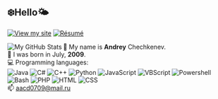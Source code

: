 ## ❄️Hello🌤️
[![View my site](https://i.ibb.co/3zCs0Rg/button-viewsite.png)](http://darkcat09.github.io/)
[![Résumé](https://i.ibb.co/qjSxDSs/button2.png)](https://resume.github.io/?DarkCat09)

<!--
![My GitHub Stats](https://github-readme-stats.vercel.app/api?username=DarkCat09&show_icons=true&hide=contribs&title_color=4576c4&icon_color=4e9c7c&border_radius=10)  
![My top languages](https://github-readme-stats.vercel.app/api/top-langs/?username=DarkCat09&langs_count=6&hide=css,smarty&layout=compact&title_color=4576c4&icon_color=4e9c7c&border_radius=10)
-->
<img align="left" alt="My GitHub Stats" src="https://github-readme-stats.vercel.app/api?username=DarkCat09&show_icons=true&hide=contribs&theme=vue-dark&border_radius=10" />

🔹 My name is **Andrey** Chechkenev.  
🔸 I was born in July, **2009**.  
💻 Programming languages:<br />
<img src="https://i.ibb.co/km1sN5Y/java.png" alt="Java" title="Java" />
<img src="https://i.ibb.co/5hLz74k/cs.png" alt="C#" title="C#" />
<img src="https://i.ibb.co/dLGNx4Q/cpp.png" alt="C++" title="C++" />
<img src="https://i.ibb.co/G3qP39z/python.png" alt="Python" title="Python" />
<img src="https://i.ibb.co/k1WYYYs/javascript.png" alt="JavaScript" title="JavaScript" />
<img src="https://i.ibb.co/FDHWwVT/vbscript.png" alt="VBScript" title="VBScript" />
<img src="https://i.ibb.co/k0bJfrr/powershell.png" alt="Powershell" title="Powershell" />
<img src="https://i.ibb.co/j46ws29/bash.png" alt="Bash" title="Bash" />
<img src="https://i.ibb.co/yPRhNPw/php.png" alt="PHP" title="PHP" />
<img src="https://i.ibb.co/TLMWVKX/html.png" alt="HTML" title="HTML" />
<img src="https://i.ibb.co/HgKBX69/css.png" alt="CSS" title="CSS" />  
📫 [aacd0709@mail.ru](mailto:aacd0709@mail.ru)
